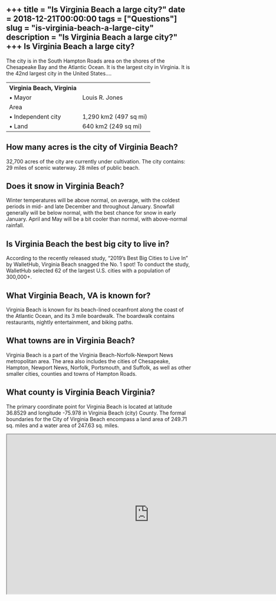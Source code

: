 +++
title = "Is Virginia Beach a large city?"
date = 2018-12-21T00:00:00
tags = ["Questions"]
slug = "is-virginia-beach-a-large-city"
description = "Is Virginia Beach a large city?"
+++
Is Virginia Beach a large city?
-------------------------------

The city is in the South Hampton Roads area on the shores of the Chesapeake Bay and the Atlantic Ocean. It is the largest city in Virginia. It is the 42nd largest city in the United States….

<table><tr><th>Virginia Beach, Virginia</th></tr><tr><td>• Mayor</td><td>Louis R. Jones</td></tr><tr><td>Area</td></tr><tr><td>• Independent city</td><td>1,290 km2 (497 sq mi)</td></tr><tr><td>• Land</td><td>640 km2 (249 sq mi)</td></tr></table>

How many acres is the city of Virginia Beach?
---------------------------------------------

32,700 acres of the city are currently under cultivation. The city contains: 29 miles of scenic waterway. 28 miles of public beach.

Does it snow in Virginia Beach?
-------------------------------

Winter temperatures will be above normal, on average, with the coldest periods in mid- and late December and throughout January. Snowfall generally will be below normal, with the best chance for snow in early January. April and May will be a bit cooler than normal, with above-normal rainfall.

Is Virginia Beach the best big city to live in?
-----------------------------------------------

According to the recently released study, “2019’s Best Big Cities to Live In” by WalletHub, Virginia Beach snagged the No. 1 spot! To conduct the study, WalletHub selected 62 of the largest U.S. cities with a population of 300,000+.

What Virginia Beach, VA is known for?
-------------------------------------

Virginia Beach is known for its beach-lined oceanfront along the coast of the Atlantic Ocean, and its 3 mile boardwalk. The boardwalk contains restaurants, nightly entertainment, and biking paths.

What towns are in Virginia Beach?
---------------------------------

Virginia Beach is a part of the Virginia Beach-Norfolk-Newport News metropolitan area. The area also includes the cities of Chesapeake, Hampton, Newport News, Norfolk, Portsmouth, and Suffolk, as well as other smaller cities, counties and towns of Hampton Roads.

What county is Virginia Beach Virginia?
---------------------------------------

The primary coordinate point for Virginia Beach is located at latitude 36.8529 and longitude -75.978 in Virginia Beach (city) County. The formal boundaries for the City of Virginia Beach encompass a land area of 249.71 sq. miles and a water area of 247.63 sq. miles.

<iframe allow="accelerometer; autoplay; clipboard-write; encrypted-media; gyroscope; picture-in-picture" allowfullscreen="" class="__youtube_prefs__  epyt-is-override  no-lazyload" data-no-lazy="1" data-origheight="433" data-origwidth="770" data-skipgform_ajax_framebjll="" height="433" id="_ytid_99836" loading="lazy" src="https://www.youtube.com/embed/W8mWhxDeXf4?enablejsapi=1&autoplay=0&cc_load_policy=0&cc_lang_pref=&iv_load_policy=1&loop=0&modestbranding=0&rel=1&fs=1&playsinline=0&autohide=2&theme=dark&color=red&controls=1&" title="YouTube player" width="770"></iframe>